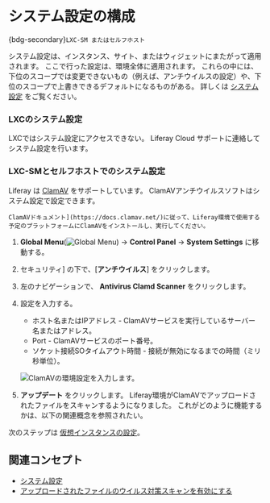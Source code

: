 # システム設定の構成

{bdg-secondary}`LXC-SM またはセルフホスト`

システム設定は、インスタンス、サイト、またはウィジェットにまたがって適用されます。 ここで行った設定は、環境全体に適用されます。 これらの中には、下位のスコープでは変更できないもの（例えば、アンチウイルスの設定）や、下位のスコープで上書きできるデフォルトになるものがある。 詳しくは [システム設定](https://learn.liferay.com/en/w/dxp/system-administration/configuring-liferay/system-settings) をご覧ください。

### LXCのシステム設定

LXCではシステム設定にアクセスできない。 Liferay Cloud サポートに連絡してシステム設定を行います。

### LXC-SMとセルフホストでのシステム設定

Liferay は [ClamAV](https://www.clamav.net/) をサポートしています。 ClamAVアンチウイルスソフトはシステム設定で設定できます。

```{note}
ClamAVドキュメント](https://docs.clamav.net/)に従って、Liferay環境で使用する予定のプラットフォームにClamAVをインストールし、実行してください。
```

1. **Global Menu**(![Global Menu](../../images/icon-applications-menu.png)) &rarr; **Control Panel** &rarr; **System Settings** に移動する。

1. セキュリティ] の下で、[**アンチウイルス**] をクリックします。

1. 左のナビゲーションで、 **Antivirus Clamd Scanner** をクリックします。

1. 設定を入力する。

   * ホスト名またはIPアドレス - ClamAVサービスを実行しているサーバー名またはアドレス。
   * Port - ClamAVサービスのポート番号。
   * ソケット接続SOタイムアウト時間 - 接続が無効になるまでの時間（ミリ秒単位）。

   ![ClamAVの環境設定を入力します。](./configuring-system-settings/images/01.png)

1. **アップデート** をクリックします。 Liferay環境がClamAVでアップロードされたファイルをスキャンするようになりました。 これがどのように機能するかは、以下の関連概念を参照されたい。

次のステップは [仮想インスタンスの設定](./configuring-virtual-instances.md)。

## 関連コンセプト

- [システム設定](https://learn.liferay.com/en/w/dxp/system-administration/configuring-liferay/system-settings)
- [アップロードされたファイルのウイルス対策スキャンを有効にする](https://learn.liferay.com/en/w/dxp/system-administration/file-storage/enabling-antivirus-scanning-for-uploaded-files)
